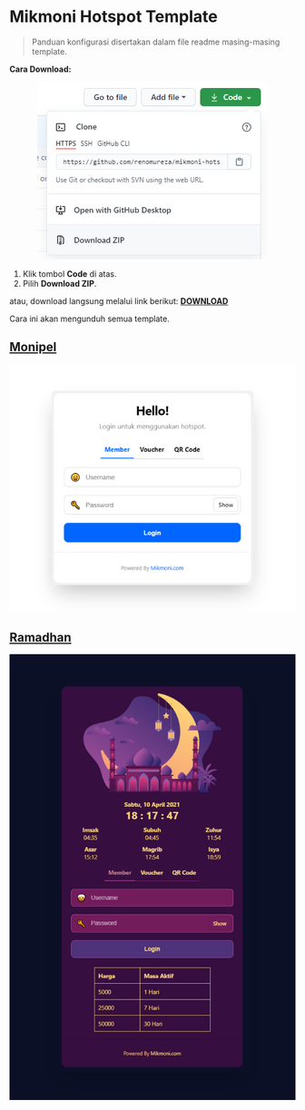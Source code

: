 # Mikmoni Hotspot Template

> Panduan konfigurasi disertakan dalam file readme masing-masing template.

**Cara Download:**

<p align="center">
<img src="https://raw.githubusercontent.com/renomureza/mikmoni-hotspot-template/master/cara-download.png" />
</p>

1. Klik tombol **Code** di atas.
2. Pilih **Download ZIP**.

atau, download langsung melalui link berikut: **[DOWNLOAD](https://github.com/renomureza/mikmoni-hotspot-template/archive/refs/heads/master.zip)**

Cara ini akan mengunduh semua template.

## [Monipel](https://github.com/renomureza/mikmoni-hotspot-template/tree/master/monipel)

<p align="center">
<img src="https://raw.githubusercontent.com/renomureza/mikmoni-hotspot-template/master/monipel.png" />
</p>

## [Ramadhan](https://github.com/renomureza/mikmoni-hotspot-template/tree/master/ramadhan)

<p align="center">
<img src="https://raw.githubusercontent.com/renomureza/mikmoni-hotspot-template/master/ramadhan.png" />
</p>
